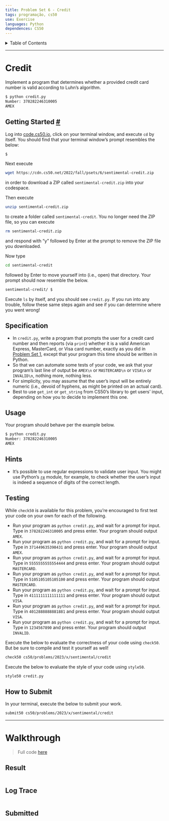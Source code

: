 ```yaml
---
title: Problem Set 6 - Credit
tags: programação, cs50
use: Exercise
languages: Python
dependences: CS50
---
```


<details> <summary>Table of Contents</summary>

- [Credit](#credit)
  - [Getting Started #](#getting-started-)
  - [Specification](#specification)
  - [Usage](#usage)
  - [Hints](#hints)
  - [Testing](#testing)
  - [How to Submit](#how-to-submit)
- [Walkthrough](#walkthrough)
  - [Result](#result)
  - [Log Trace](#log-trace)
  - [Submitted](#submitted)

</details>

---

# Credit

Implement a program that determines whether a provided credit card number is valid according to Luhn’s algorithm.

```bash
$ python credit.py
Number: 378282246310005
AMEX
```

## Getting Started [#](https://cs50.harvard.edu/x/2023/psets/6/credit/#getting-started)

Log into [code.cs50.io](https://code.cs50.io/), click on your terminal window, and execute `cd` by itself. You should find that your terminal window’s prompt resembles the below:

```bash
$
```

Next execute

```bash
wget https://cdn.cs50.net/2022/fall/psets/6/sentimental-credit.zip
```

in order to download a ZIP called `sentimental-credit.zip` into your codespace.

Then execute

```bash
unzip sentimental-credit.zip
```

to create a folder called `sentimental-credit`. You no longer need the ZIP file, so you can execute

```bash
rm sentimental-credit.zip
```

and respond with “y” followed by Enter at the prompt to remove the ZIP file you downloaded.

Now type

```bash
cd sentimental-credit
```

followed by Enter to move yourself into (i.e., open) that directory. Your prompt should now resemble the below.

```bash
sentimental-credit/ $
```

Execute `ls` by itself, and you should see `credit.py`. If you run into any trouble, follow these same steps again and see if you can determine where you went wrong!

## Specification

-   In `credit.py`, write a program that prompts the user for a credit card number and then reports (via `print`) whether it is a valid American Express, MasterCard, or Visa card number, exactly as you did in [Problem Set 1](https://cs50.harvard.edu/x/2023/psets/6/credit/../../1/), except that your program this time should be written in Python.
-   So that we can automate some tests of your code, we ask that your program’s last line of output be `AMEX\n` or `MASTERCARD\n` or `VISA\n` or `INVALID\n`, nothing more, nothing less.
-   For simplicity, you may assume that the user’s input will be entirely numeric (i.e., devoid of hyphens, as might be printed on an actual card).
-   Best to use `get_int` or `get_string` from CS50’s library to get users’ input, depending on how you to decide to implement this one.

## Usage

Your program should behave per the example below.

```bash
$ python credit.py
Number: 378282246310005
AMEX
```

## Hints

-   It’s possible to use regular expressions to validate user input. You might use Python’s [`re`](https://docs.python.org/3/library/re.html) module, for example, to check whether the user’s input is indeed a sequence of digits of the correct length.

## Testing

While `check50` is available for this problem, you’re encouraged to first test your code on your own for each of the following.

-   Run your program as `python credit.py`, and wait for a prompt for input. Type in `378282246310005` and press enter. Your program should output `AMEX`.
-   Run your program as `python credit.py`, and wait for a prompt for input. Type in `371449635398431` and press enter. Your program should output `AMEX`.
-   Run your program as `python credit.py`, and wait for a prompt for input. Type in `5555555555554444` and press enter. Your program should output `MASTERCARD`.
-   Run your program as `python credit.py`, and wait for a prompt for input. Type in `5105105105105100` and press enter. Your program should output `MASTERCARD`.
-   Run your program as `python credit.py`, and wait for a prompt for input. Type in `4111111111111111` and press enter. Your program should output `VISA`.
-   Run your program as `python credit.py`, and wait for a prompt for input. Type in `4012888888881881` and press enter. Your program should output `VISA`.
-   Run your program as `python credit.py`, and wait for a prompt for input. Type in `1234567890` and press enter. Your program should output `INVALID`.

Execute the below to evaluate the correctness of your code using `check50`. But be sure to compile and test it yourself as well!

```bash
check50 cs50/problems/2023/x/sentimental/credit
```

Execute the below to evaluate the style of your code using `style50`.

```bash
style50 credit.py
```

## How to Submit

In your terminal, execute the below to submit your work.

```bash
submit50 cs50/problems/2023/x/sentimental/credit
```

---

# Walkthrough
> Full code [here](./src/credit.py)

## Result

```bash

```

## Log Trace 

```bash

```

## Submitted

```bash

```